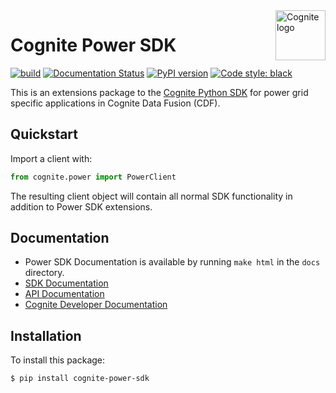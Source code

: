 
<a href="https://cognite.com/">
    <img src="https://github.com/cognitedata/cognite-python-docs/blob/master/img/cognite_logo.png" alt="Cognite logo" title="Cognite" align="right" height="80" />
</a>

Cognite Power SDK
=================
[![build](https://webhooks.dev.cognite.ai/build/buildStatus/icon?job=github-builds/power-sdk/master)](https://jenkins.cognite.ai/job/github-builds/job/power-sdk/job/master/)
[![Documentation Status](https://readthedocs.com/projects/cognite-power-sdk/badge/?version=latest)](https://cognite-docs.readthedocs-hosted.com/en/latest/)
[![PyPI version](https://badge.fury.io/py/cognite-sdk-experimental.svg)](https://pypi.org/project/cognite-experimental-sdk/)
[![Code style: black](https://img.shields.io/badge/code%20style-black-000000.svg)](https://github.com/ambv/black)

This is an extensions package to the [Cognite Python SDK](https://github.com/cognitedata/cognite-sdk-python)
 for power grid specific applications in Cognite Data Fusion (CDF). 

## Quickstart
Import a client with:

```python
from cognite.power import PowerClient
```
The resulting client object will contain all normal SDK functionality
in addition to Power SDK extensions.

## Documentation
* Power SDK Documentation is available by running `make html` in the `docs` directory.
* [SDK Documentation](https://cognite-docs.readthedocs-hosted.com/en/latest/)
* [API Documentation](https://doc.cognitedata.com/)
* [Cognite Developer Documentation](https://docs.cognite.com/dev/)

## Installation
To install this package:
```bash
$ pip install cognite-power-sdk
```

